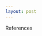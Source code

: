 ```yaml
---
layout: post
---
```


<!-- example of blockquotes

As Grace Hopper said:
> I’ve always been more interested
> in the future than in the past. -->

References
